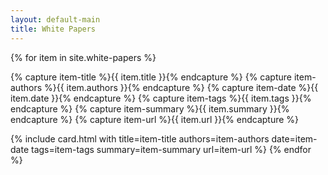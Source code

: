 ```yaml
---
layout: default-main
title: White Papers
---
```


{% for item in site.white-papers %}

  {% capture item-title %}{{ item.title }}{% endcapture %}
  {% capture item-authors %}{{ item.authors }}{% endcapture %}
  {% capture item-date %}{{ item.date }}{% endcapture %}
  {% capture item-tags %}{{ item.tags }}{% endcapture %}
  {% capture item-summary %}{{ item.summary }}{% endcapture %}
  {% capture item-url %}{{ item.url }}{% endcapture %}

  {% include card.html with title=item-title authors=item-authors date=item-date tags=item-tags summary=item-summary url=item-url %}
{% endfor %}